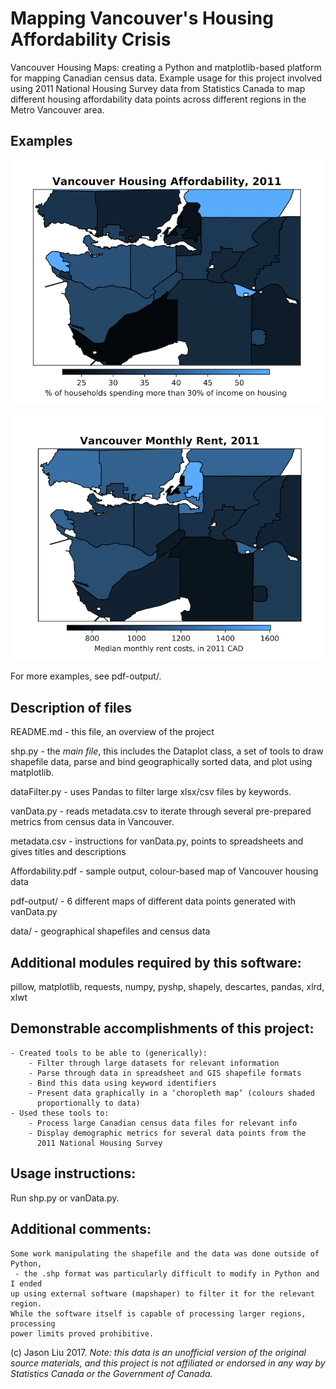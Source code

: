 # Mapping Vancouver's Housing Affordability Crisis

Vancouver Housing Maps: creating a Python and matplotlib-based platform for mapping Canadian census data. Example usage for this project involved using 2011 National Housing Survey data from Statistics Canada to map different housing affordability data points across different regions in the Metro Vancouver area.

## Examples

![Figure 1: Housing affordability.](images/affordability.png?raw=true)

![Figure 2: Median rents.](images/rents.png?raw=true)

For more examples, see pdf-output/.

## Description of files
   README.md - this file, an overview of the project

   shp.py - the *main file*, this includes the Dataplot class, a set of tools to 
            draw shapefile data, parse and bind geographically sorted data, and 
            plot using matplotlib.

   dataFilter.py - uses Pandas to filter large xlsx/csv files by keywords.
  
   vanData.py - reads metadata.csv to iterate through several pre-prepared
                metrics from census data in Vancouver.

   metadata.csv - instructions for vanData.py, points to spreadsheets and
                  gives titles and descriptions
   
   Affordability.pdf - sample output, colour-based map of Vancouver housing data
   
   pdf-output/ - 6 different maps of different data points generated with vanData.py
   
   data/ - geographical shapefiles and census data

## Additional modules required by this software: 
   pillow, matplotlib, requests, numpy, pyshp, shapely, descartes, pandas, xlrd, xlwt

## Demonstrable accomplishments of this project:
	- Created tools to be able to (generically):
		- Filter through large datasets for relevant information
		- Parse through data in spreadsheet and GIS shapefile formats
		- Bind this data using keyword identifiers
		- Present data graphically in a ‘choropleth map’ (colours shaded
		  proportionally to data)
	- Used these tools to:
		- Process large Canadian census data files for relevant info
		- Display demographic metrics for several data points from the
		  2011 National Housing Survey

## Usage instructions: 
  Run shp.py or vanData.py.

## Additional comments:
	Some work manipulating the shapefile and the data was done outside of Python,
	 - the .shp format was particularly difficult to modify in Python and I ended 
	up using external software (mapshaper) to filter it for the relevant region. 
	While the software itself is capable of processing larger regions, processing
	power limits proved prohibitive.


(c) Jason Liu 2017.
*Note: this data is an unofficial version of the original source materials, and this project is not affiliated or endorsed in any way by Statistics Canada or the Government of Canada.*
